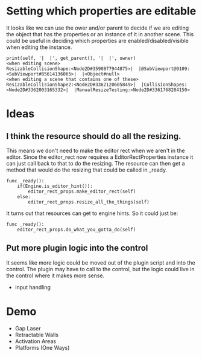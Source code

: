 # Setting which properties are editable
It looks like we can use the ower and/or parent to decide if we are editing the object that has the properties or an instance of it in another scene.  This could be useful in deciding which properties are enabled/disabled/visible when editing the instance.

```
print(self, '|  |', get_parent(), '|  |', owner)
<when editing scene>
ResizableCollisionShape:<Node2D#3590877944875>|  |@SubViewport@9109:<SubViewport#85614136065>|  |<Object#null>
<when editing a scene that contains one of these>
ResizableCollisionShape2:<Node2D#3362120605849>|  |CollisionShapes:<Node2D#3362003165332>|  |ManualResizeTesting:<Node2D#3361768284150>
```


# Ideas
## I think the resource should do all the resizing.
This means we don't need to make the editor rect when we aren't in the editor.  Since the editor_rect now requires a EditorRectProperties instance it can just call back to that to do the resizing.  The resource can then get a method that would do the resizing that could be called in _ready.
```
func _ready():
    if(Engine.is_editor_hint()):
        editor_rect_props.make_editor_rect(self)
    else:
        editor_rect_props.resize_all_the_things(self)
```

It turns out that resources can get to engine hints.  So it could just be:
```
func _ready():
    editor_rect_props.do_what_you_gotta_do(self)
```


## Put more plugin logic into the control
It seems like more logic could be moved out of the plugin script and into the control.  The plugin may have to call to the control, but the logic could live in the control where it makes more sense.
* input handling




# Demo
* Gap Laser
* Retractable Walls
* Activation Areas
* Platforms (One Ways)